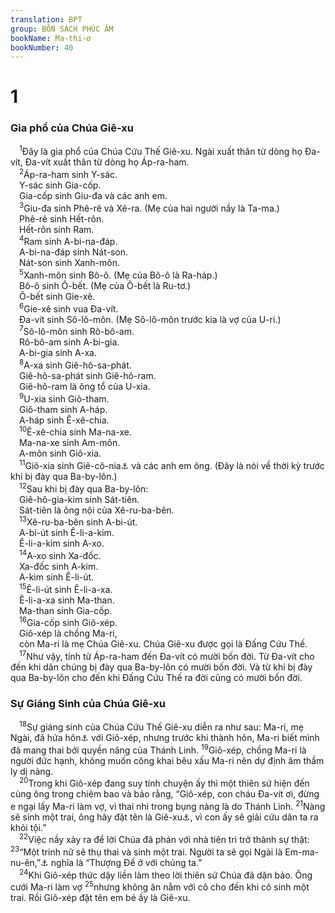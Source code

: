 ```yaml
---
translation: BPT
group: BỐN SÁCH PHÚC ÂM
bookName: Ma-thi-ơ 
bookNumber: 40
---
```


<div class="title"><h1>1</h1><h3>Gia phổ của Chúa Giê-xu</h3></div>
<span class="verse mat_1_1"> <sup>1</sup>Đây là gia phổ của Chúa Cứu Thế Giê-xu. Ngài xuất thân từ dòng họ Đa-vít, Đa-vít xuất thân từ dòng họ Áp-ra-ham.<br/></span>
<span class="verse mat_1_2"> <sup>2</sup>Áp-ra-ham sinh Y-sác.<br/> Y-sác sinh Gia-cốp.<br/> Gia-cốp sinh Giu-đa và các anh em.<br/></span>
<span class="verse mat_1_3"> <sup>3</sup>Giu-đa sinh Phê-rê và Xê-ra. (Mẹ của hai người nầy là Ta-ma.)<br/> Phê-rê sinh Hết-rôn.<br/> Hết-rôn sinh Ram.<br/></span>
<span class="verse mat_1_4"> <sup>4</sup>Ram sinh A-bi-na-đáp.<br/> A-bi-na-đáp sinh Nát-son.<br/> Nát-son sinh Xanh-môn.<br/></span>
<span class="verse mat_1_5"> <sup>5</sup>Xanh-môn sinh Bô-ô. (Mẹ của Bô-ô là Ra-háp.)<br/> Bô-ô sinh Ô-bết. (Mẹ của Ô-bết là Ru-tơ.)<br/> Ô-bết sinh Gie-xê.<br/></span>
<span class="verse mat_1_6"> <sup>6</sup>Gie-xê sinh vua Đa-vít.<br/> Đa-vít sinh Sô-lô-môn. (Mẹ Sô-lô-môn trước kia là vợ của U-ri.)<br/></span>
<span class="verse mat_1_7"> <sup>7</sup>Sô-lô-môn sinh Rô-bô-am.<br/> Rô-bô-am sinh A-bi-gia.<br/> A-bi-gia sinh A-xa.<br/></span>
<span class="verse mat_1_8"> <sup>8</sup>A-xa sinh Giê-hô-sa-phát.<br/> Giê-hô-sa-phát sinh Giê-hô-ram.<br/> Giê-hô-ram là ông tổ của U-xia.<br/></span>
<span class="verse mat_1_9"> <sup>9</sup>U-xia sinh Giô-tham.<br/> Giô-tham sinh A-háp.<br/> A-háp sinh Ê-xê-chia.<br/></span>
<span class="verse mat_1_10"> <sup>10</sup>Ê-xê-chia sinh Ma-na-xe.<br/> Ma-na-xe sinh Am-môn.<br/> A-môn sinh Giô-xia.<br/></span>
<span class="verse mat_1_11"> <sup>11</sup>Giô-xia sinh Giê-cô-nia<a data-toggle="tooltip" data-placement="bottom" title="Tên khác của Giê-hô-gia-kim.">⚓</a> và các anh em ông. (Đây là nói về thời kỳ trước khi bị đày qua Ba-by-lôn.)<br/></span>
<span class="verse mat_1_12"> <sup>12</sup>Sau khi bị đày qua Ba-by-lôn:<br/> Giê-hô-gia-kim sinh Sát-tiên.<br/> Sát-tiên là ông nội của Xê-ru-ba-bên.<br/></span>
<span class="verse mat_1_13"> <sup>13</sup>Xê-ru-ba-bên sinh A-bi-út.<br/> A-bi-út sinh Ê-li-a-kim.<br/> Ê-li-a-kim sinh A-xo.<br/></span>
<span class="verse mat_1_14"> <sup>14</sup>A-xo sinh Xa-đốc.<br/> Xa-đốc sinh A-kim.<br/> A-kim sinh Ê-li-út.<br/></span>
<span class="verse mat_1_15"> <sup>15</sup>Ê-li-út sinh Ê-li-a-xa.<br/> Ê-li-a-xa sinh Ma-than.<br/> Ma-than sinh Gia-cốp.<br/></span>
<span class="verse mat_1_16"> <sup>16</sup>Gia-cốp sinh Giô-xép.<br/> Giô-xép là chồng Ma-ri,<br/> còn Ma-ri là mẹ Chúa Giê-xu. Chúa Giê-xu được gọi là Đấng Cứu Thế.<br/></span>
<span class="verse mat_1_17"> <sup>17</sup>Như vậy, tính từ Áp-ra-ham đến Đa-vít có mười bốn đời. Từ Đa-vít cho đến khi dân chúng bị đày qua Ba-by-lôn có mười bốn đời. Và từ khi bị đày qua Ba-by-lôn cho đến khi Đấng Cứu Thế ra đời cũng có mười bốn đời.<br/></span>
<div class="title"><h3>Sự Giáng Sinh của Chúa Giê-xu</h3></div>
<span class="verse mat_1_18"> <sup>18</sup>Sự giáng sinh của Chúa Cứu Thế Giê-xu diễn ra như sau: Ma-ri, mẹ Ngài, đã hứa hôn<a data-toggle="tooltip" data-placement="bottom" title="Theo phong tục Do-thái, hứa hôn là một cam kết vĩnh viễn, chỉ có thể hủy bỏ bằng sự ly dị. Nếu cô dâu tương lai làm điều bất chính thì xem như phạm tội ngoại tình, có thể bị xử tử.">⚓</a> với Giô-xép, nhưng trước khi thành hôn, Ma-ri biết mình đã mang thai bởi quyền năng của Thánh Linh.</span>
<span class="verse mat_1_19"><sup>19</sup>Giô-xép, chồng Ma-ri là người đức hạnh, không muốn công khai bêu xấu Ma-ri nên dự định âm thầm ly dị nàng.<br/></span>
<span class="verse mat_1_20"> <sup>20</sup>Trong khi Giô-xép đang suy tính chuyện ấy thì một thiên sứ hiện đến cùng ông trong chiêm bao và bảo rằng, “Giô-xép, con cháu Đa-vít ơi, đừng e ngại lấy Ma-ri làm vợ, vì thai nhi trong bụng nàng là do Thánh Linh.</span>
<span class="verse mat_1_21"><sup>21</sup>Nàng sẽ sinh một trai, ông hãy đặt tên là Giê-xu<a data-toggle="tooltip" data-placement="bottom" title="Tên gọi “Giê-xu” có nghĩa là “CHÚA (Gia-vê) cứu.”">⚓</a>, vì con ấy sẽ giải cứu dân ta ra khỏi tội.”<br/></span>
<span class="verse mat_1_22"> <sup>22</sup>Việc nầy xảy ra để lời Chúa đã phán với nhà tiên tri trở thành sự thật:</span>
<span class="verse mat_1_23"><sup>23</sup>“Một trinh nữ sẽ thụ thai và sinh một trai. Người ta sẽ gọi Ngài là Em-ma-nu-ên,”<a data-toggle="tooltip" data-placement="bottom" title="Ê-sai 7:14.">⚓</a> nghĩa là “Thượng Đế ở với chúng ta.”<br/></span>
<span class="verse mat_1_24"> <sup>24</sup>Khi Giô-xép thức dậy liền làm theo lời thiên sứ Chúa đã dặn bảo. Ông cưới Ma-ri làm vợ</span>
<span class="verse mat_1_25"><sup>25</sup>nhưng không ăn nằm với cô cho đến khi cô sinh một trai. Rồi Giô-xép đặt tên em bé ấy là Giê-xu.<br/></span>
